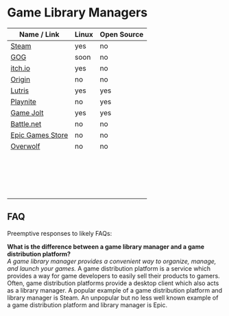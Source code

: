 # Game Library Managers
| Name / Link                                                   | Linux | Open Source |
| ------------------------------------------------------------- | ----- | ----------- |
| [Steam](https://store.steampowered.com/)                      | yes   | no          |
| [GOG](https://www.gog.com/)                                   | soon  | no          |
| [itch.io](https://itch.io/)                                   | yes   | no          |
| [Origin](https://www.origin.com/)                             | no    | no          |
| [Lutris](https://lutris.net/)                                 | yes   | yes         |
| [Playnite](https://playnite.link/)                            | no    | yes         |
| [Game Jolt](https://gamejolt.com/)                            | yes   | yes         |
| [Battle.net](https://www.blizzard.com/en-us/apps/battle.net/) | no    | no          |
| [Epic Games Store](https://www.epicgames.com/store/en-US/)    | no    | no          |
| [Overwolf](https://www.overwolf.com/)                         | no    | no          |
| []() |  |  |
| []() |  |  |
| []() |  |  |
| []() |  |  |
| []() |  |  |
| []() |  |  |
| []() |  |  |
| []() |  |  |
| []() |  |  |
| []() |  |  |
| []() |  |  |
| []() |  |  |
| []() |  |  |
| []() |  |  |
| []() |  |  |
| []() |  |  |
| []() |  |  |
| []() |  |  |

## FAQ
Preemptive responses to likely FAQs:

**What is the difference between a game library manager and a game distribution platform?**  
*A game library manager provides a convenient way to organize, manage, and launch your games.* A game distribution platform is a service which provides a way for game developers to easily sell their products to gamers. Often, game distribution platforms provide a desktop client which also acts as a library manager. A popular example of a game distribution platform and library manager is Steam. An unpopular but no less well known example of a game distribution platform and library manager is Epic.
